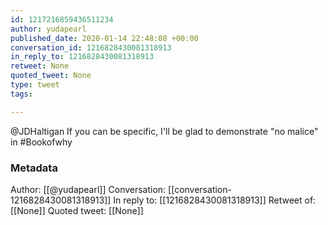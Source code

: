 ```yaml
---
id: 1217216859436511234
author: yudapearl
published_date: 2020-01-14 22:48:08 +00:00
conversation_id: 1216828430081318913
in_reply_to: 1216828430081318913
retweet: None
quoted_tweet: None
type: tweet
tags:

---
```


@JDHaltigan If you can be specific, I'll be glad to demonstrate "no malice" in #Bookofwhy

### Metadata

Author: [[@yudapearl]]
Conversation: [[conversation-1216828430081318913]]
In reply to: [[1216828430081318913]]
Retweet of: [[None]]
Quoted tweet: [[None]]

